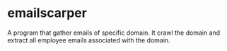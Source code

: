 # emailscarper
A program that gather emails of specific domain. It crawl the domain and extract all employee emails associated with the domain.
